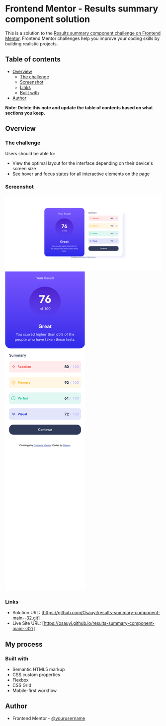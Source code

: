 # Frontend Mentor - Results summary component solution

This is a solution to the [Results summary component challenge on Frontend Mentor](https://www.frontendmentor.io/challenges/results-summary-component-CE_K6s0maV). Frontend Mentor challenges help you improve your coding skills by building realistic projects.

## Table of contents

- [Overview](#overview)
  - [The challenge](#the-challenge)
  - [Screenshot](#screenshot)
  - [Links](#links)
  - [Built with](#built-with)
- [Author](#author)

**Note: Delete this note and update the table of contents based on what sections you keep.**

## Overview

### The challenge

Users should be able to:

- View the optimal layout for the interface depending on their device's screen size
- See hover and focus states for all interactive elements on the page

### Screenshot

![](./Screenshot%202023-03-15%20at%2013-46-08%20Frontend%20Mentor%20Results%20summary%20component.png)
![](./Screenshot%202023-03-15%20at%2013-46-33%20Frontend%20Mentor%20Results%20summary%20component.png)

### Links

- Solution URL: [https://github.com/Osauyi/results-summary-component-main--32.git]
- Live Site URL: [https://osauyi.github.io/results-summary-component-main--32/]

## My process

### Built with

- Semantic HTML5 markup
- CSS custom properties
- Flexbox
- CSS Grid
- Mobile-first workflow

## Author

- Frontend Mentor - [@yourusername](https://www.frontendmentor.io/profile/Osauyi)
